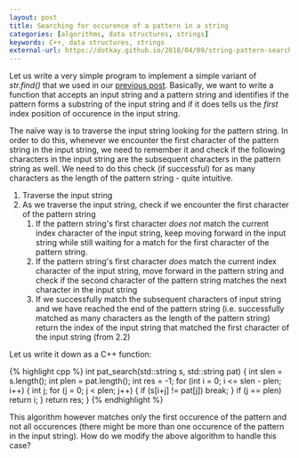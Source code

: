 ```yaml
---
layout: post
title: Searching for occurence of a pattern in a string
categories: [algorithms, data structures, strings]
keywords: C++, data structures, strings
external-url: https://dotkay.github.io/2018/04/09/string-pattern-search
---
```


Let us write a very simple program to implement a simple variant of _str.find()_ that we used in our [previous post](https://dotkay.github.io/2018/04/04/string-rotation-by-n-check). Basically, we want to write a function that accepts an input string and a pattern string and identifies if the pattern forms a substring of the input string and if it does tells us the _first_ index position of occurence in the input string.

The naïve way is to traverse the input string looking for the pattern string. In order to do this, whenever we encounter the first character of the pattern string in the input string, we need to remember it and check if the following characters in the input string are the subsequent characters in the pattern string as well. We need to do this check (if successful) for as many characters as the length of the pattern string - quite intuitive. 

1. Traverse the input string
2. As we traverse the input string, check if we encounter the first character of the pattern string
    1. If the pattern string's first character _does not_ match the current index character of the input string, keep moving forward in the input string while still waiting for a match for the first character of the pattern string.
    2. If the pattern string's first character _does_ match the current index character of the input string, move forward in the pattern string and check if the second character of the pattern string matches the next character in the input string
    3. If we successfully match the subsequent characters of input string and we have reached the end of the pattern string (i.e. successfully matched as many characters as the length of the pattern string) return the index of the input string that matched the first character of the input string (from 2.2)

Let us write it down as a C++ function:

{% highlight cpp %}
int pat_search(std::string s, std::string pat)
{
  int slen = s.length();
  int plen = pat.length();
  int res = -1;
  for (int i = 0; i <= slen - plen; i++)
  {
    int j;
    for (j = 0; j < plen; j++)
    {
      if (s[i+j] != pat[j])
        break;
    }
    if (j == plen)
      return i;
  }
  return res;
}
{% endhighlight %}

This algorithm however matches only the first occurence of the pattern and not all occurences (there might be more than one occurence of the pattern in the input string). How do we modify the above algorithm to handle this case?



